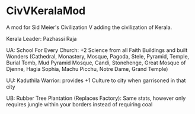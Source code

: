 # CivVKeralaMod
A mod for Sid Meier's Civilization V adding the civilization of Kerala.

Kerala Leader: Pazhassi Raja

UA: School For Every Church: +2 Science from all Faith Buildings and built Wonders (Cathedral, Monastery, Mosque, Pagoda, Stele, Pyramid, Temple, Burial Tomb, Mud Pyramid Mosque, Candi, Stonehenge, Great Mosque of Djenne, Hagia Sophia, Machu Picchu, Notre Dame, Grand Temple)

UU: Kaduthila Warrior: provides +1 Culture to city when garrisoned in that city

UB: Rubber Tree Plantation (Replaces Factory): Same stats, however only requires jungle within your borders instead of requiring coal 
